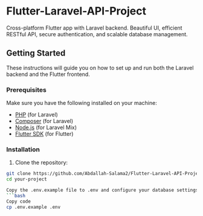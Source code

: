 # Flutter-Laravel-API-Project
 Cross-platform Flutter app with Laravel backend. Beautiful UI, efficient RESTful API, secure authentication, and scalable database management.
 
## Getting Started

These instructions will guide you on how to set up and run both the Laravel backend and the Flutter frontend.

### Prerequisites

Make sure you have the following installed on your machine:

- [PHP](https://www.php.net/) (for Laravel)
- [Composer](https://getcomposer.org/) (for Laravel)
- [Node.js](https://nodejs.org/) (for Laravel Mix)
- [Flutter SDK](https://flutter.dev/docs/get-started/install) (for Flutter)

### Installation

1. Clone the repository:

```bash
git clone https://github.com/Abdallah-Salama2/Flutter-Laravel-API-Project
cd your-project

Copy the .env.example file to .env and configure your database settings:
```bash
Copy code
cp .env.example .env



